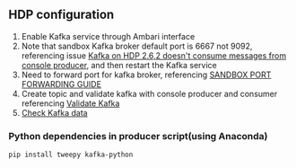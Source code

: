 ## HDP configuration
1. Enable Kafka service through Ambari interface
2. Note that sandbox Kafka broker default port is 6667 not 9092, referencing issue [Kafka on HDP 2.6,2 doesn't consume messages from console producer](https://community.hortonworks.com/questions/147344/kafka-on-hdp-262-doesnt-consume-messages-from-cons.html), and then restart the Kafka service
3. Need to forward port for kafka broker, referencing [SANDBOX PORT FORWARDING GUIDE](https://hortonworks.com/tutorial/sandbox-port-forwarding-guide/section/1/)
4. Create topic and validate kafka with console producer and consumer referencing [Validate Kafka](https://docs.hortonworks.com/HDPDocuments/HDP2/HDP-2.6.2/bk_command-line-installation/content/validate_kafka.html)
5. [Check Kafka data](https://stackoverflow.com/questions/17730905/is-there-a-way-to-delete-all-the-data-from-a-topic-or-delete-the-topic-before-ev)

### Python dependencies in producer script(using Anaconda)
`pip install tweepy kafka-python`
